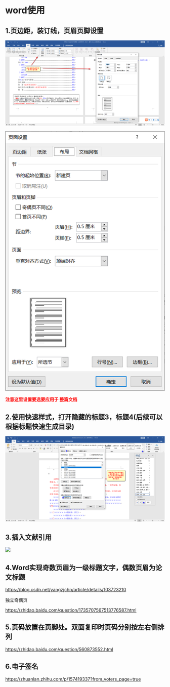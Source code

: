 # word使用

## 1.页边距，装订线，页眉页脚设置

![image-20210417155716712](https://raw.githubusercontent.com/yusenyi123/pictures2/master/imgs/20210417155717.png)

![image-20210417160151588](https://raw.githubusercontent.com/yusenyi123/pictures2/master/imgs/20210417160151.png)





<strong style="color:red;">注意这里设置要选要应用于 整篇文档</strong>

## 2.使用快速样式，打开隐藏的标题3，标题4(后续可以根据标题快速生成目录)

![image-20210417161353454](https://raw.githubusercontent.com/yusenyi123/pictures2/master/imgs/20210417161353.png)

## 3.插入文献引用

![](https://raw.githubusercontent.com/yusenyi123/pictures2/master/imgs/20210417212658.gif)

## 4.Word实现奇数页眉为一级标题文字，偶数页眉为论文标题

https://blog.csdn.net/yangzjchn/article/details/103723210

独立奇偶页

https://zhidao.baidu.com/question/1735707567513776587.html

## 5.页码放置在页脚处。双面复印时页码分别按左右侧排列

https://zhidao.baidu.com/question/560873552.html







## 6.电子签名

https://zhuanlan.zhihu.com/p/157419337?from_voters_page=true